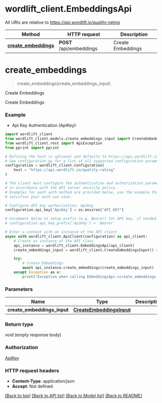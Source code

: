 # wordlift_client.EmbeddingsApi

All URIs are relative to *https://api.wordlift.io/quality-rating*

Method | HTTP request | Description
------------- | ------------- | -------------
[**create_embeddings**](EmbeddingsApi.md#create_embeddings) | **POST** /api/embeddings | Create Embeddings


# **create_embeddings**
> create_embeddings(create_embeddings_input)

Create Embeddings

Create Embeddings

### Example

* Api Key Authentication (ApiKey):

```python
import wordlift_client
from wordlift_client.models.create_embeddings_input import CreateEmbeddingsInput
from wordlift_client.rest import ApiException
from pprint import pprint

# Defining the host is optional and defaults to https://api.wordlift.io/quality-rating
# See configuration.py for a list of all supported configuration parameters.
configuration = wordlift_client.Configuration(
    host = "https://api.wordlift.io/quality-rating"
)

# The client must configure the authentication and authorization parameters
# in accordance with the API server security policy.
# Examples for each auth method are provided below, use the example that
# satisfies your auth use case.

# Configure API key authorization: ApiKey
configuration.api_key['ApiKey'] = os.environ["API_KEY"]

# Uncomment below to setup prefix (e.g. Bearer) for API key, if needed
# configuration.api_key_prefix['ApiKey'] = 'Bearer'

# Enter a context with an instance of the API client
async with wordlift_client.ApiClient(configuration) as api_client:
    # Create an instance of the API class
    api_instance = wordlift_client.EmbeddingsApi(api_client)
    create_embeddings_input = wordlift_client.CreateEmbeddingsInput() # CreateEmbeddingsInput | 

    try:
        # Create Embeddings
        await api_instance.create_embeddings(create_embeddings_input)
    except Exception as e:
        print("Exception when calling EmbeddingsApi->create_embeddings: %s\n" % e)
```



### Parameters


Name | Type | Description  | Notes
------------- | ------------- | ------------- | -------------
 **create_embeddings_input** | [**CreateEmbeddingsInput**](CreateEmbeddingsInput.md)|  | 

### Return type

void (empty response body)

### Authorization

[ApiKey](../README.md#ApiKey)

### HTTP request headers

 - **Content-Type**: application/json
 - **Accept**: Not defined


[[Back to top]](#) [[Back to API list]](../README.md#documentation-for-api-endpoints) [[Back to Model list]](../README.md#documentation-for-models) [[Back to README]](../README.md)

